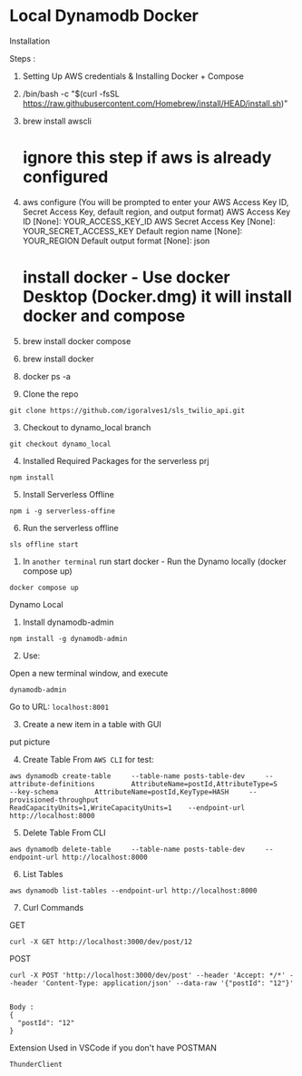 # Local Dynamodb Docker

Installation 

Steps : 


1. Setting Up AWS credentials & Installing Docker + Compose


1. /bin/bash -c "$(curl -fsSL https://raw.githubusercontent.com/Homebrew/install/HEAD/install.sh)"
2. brew install awscli
   # ignore this step if aws is already configured
3. aws configure (You will be prompted to enter your AWS Access Key ID, Secret Access Key, default region, and output format)
   AWS Access Key ID [None]: YOUR_ACCESS_KEY_ID
   AWS Secret Access Key [None]: YOUR_SECRET_ACCESS_KEY
   Default region name [None]: YOUR_REGION
   Default output format [None]: json


   
   # install docker - Use docker Desktop (Docker.dmg) it will install docker and compose
4. brew install docker compose
5. brew install docker
<!-- 6. brew install colima -->
<!-- 7. colima start -->
8. docker ps -a




9. Clone the repo

```
git clone https://github.com/igoralves1/sls_twilio_api.git
```

3. Checkout to dynamo_local branch

```
git checkout dynamo_local
```



4. Installed Required Packages for the serverless prj
```
npm install
```

5. Install Serverless Offline

```
npm i -g serverless-offine
```

6. Run the serverless offline 

```
sls offline start
```

1. In `another terminal` run start docker - Run the Dynamo locally (docker compose up)

```
docker compose up
```

Dynamo Local 

1. Install dynamodb-admin
   
```
npm install -g dynamodb-admin
```

2. Use:
   
Open a new terminal window, and execute 
```
dynamodb-admin
```

Go to URL: `localhost:8001`

3. Create a new item in a table with GUI

put picture


4. Create Table From `AWS CLI` for test: 
   
```
aws dynamodb create-table     --table-name posts-table-dev     --attribute-definitions         AttributeName=postId,AttributeType=S     --key-schema         AttributeName=postId,KeyType=HASH     --provisioned-throughput         ReadCapacityUnits=1,WriteCapacityUnits=1    --endpoint-url http://localhost:8000
```

5. Delete Table From CLI 

```
aws dynamodb delete-table     --table-name posts-table-dev     --endpoint-url http://localhost:8000
```

6. List Tables 

```
aws dynamodb list-tables --endpoint-url http://localhost:8000
```

7. Curl Commands

GET

```
curl -X GET http://localhost:3000/dev/post/12
```

POST
```
curl -X POST 'http://localhost:3000/dev/post' --header 'Accept: */*' --header 'Content-Type: application/json' --data-raw '{"postId": "12"}'


Body : 
{
  "postId": "12"
}
```

Extension Used in VSCode if you don't have POSTMAN

`ThunderClient`





